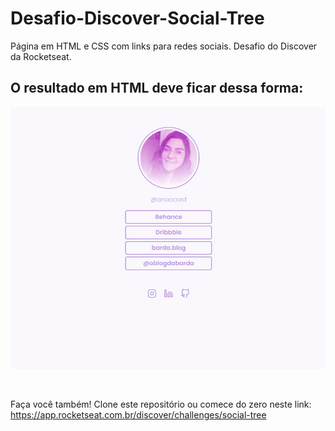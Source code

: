 # Desafio-Discover-Social-Tree
Página em HTML e CSS com links para redes sociais. Desafio do Discover da Rocketseat.
## O resultado em HTML deve ficar dessa forma:
![resultado visual do código](./assets/exemplo_html.png)

&nbsp;

Faça você também! Clone este repositório ou comece do zero neste link:
<https://app.rocketseat.com.br/discover/challenges/social-tree>
